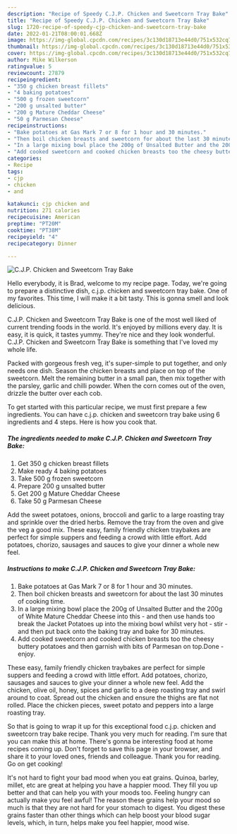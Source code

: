 ```yaml
---
description: "Recipe of Speedy C.J.P. Chicken and Sweetcorn Tray Bake"
title: "Recipe of Speedy C.J.P. Chicken and Sweetcorn Tray Bake"
slug: 1720-recipe-of-speedy-cjp-chicken-and-sweetcorn-tray-bake
date: 2022-01-21T08:00:01.668Z
image: https://img-global.cpcdn.com/recipes/3c130d18713e44d0/751x532cq70/cjp-chicken-and-sweetcorn-tray-bake-recipe-main-photo.jpg
thumbnail: https://img-global.cpcdn.com/recipes/3c130d18713e44d0/751x532cq70/cjp-chicken-and-sweetcorn-tray-bake-recipe-main-photo.jpg
cover: https://img-global.cpcdn.com/recipes/3c130d18713e44d0/751x532cq70/cjp-chicken-and-sweetcorn-tray-bake-recipe-main-photo.jpg
author: Mike Wilkerson
ratingvalue: 5
reviewcount: 27879
recipeingredient:
- "350 g chicken breast fillets"
- "4 baking potatoes"
- "500 g frozen sweetcorn"
- "200 g unsalted butter"
- "200 g Mature Cheddar Cheese"
- "50 g Parmesan Cheese"
recipeinstructions:
- "Bake potatoes at Gas Mark 7 or 8 for 1 hour and 30 minutes."
- "Then boil chicken breasts and sweetcorn for about the last 30 minutes of cooking time."
- "In a large mixing bowl place the 200g of Unsalted Butter and the 200g of White Mature Cheddar Cheese into this - and then use hands too break the Jacket Potatoes up into the mixing bowl whilst very hot - stir - and then put back onto the baking tray and bake for 30 minutes."
- "Add cooked sweetcorn and cooked chicken breasts too the cheesy buttery potatoes and then garnish with bits of Parmesan on top.Done - enjoy."
categories:
- Recipe
tags:
- cjp
- chicken
- and

katakunci: cjp chicken and 
nutrition: 271 calories
recipecuisine: American
preptime: "PT20M"
cooktime: "PT38M"
recipeyield: "4"
recipecategory: Dinner

---
```



![C.J.P. Chicken and Sweetcorn Tray Bake](https://img-global.cpcdn.com/recipes/3c130d18713e44d0/751x532cq70/cjp-chicken-and-sweetcorn-tray-bake-recipe-main-photo.jpg)

Hello everybody, it is Brad, welcome to my recipe page. Today, we're going to prepare a distinctive dish, c.j.p. chicken and sweetcorn tray bake. One of my favorites. This time, I will make it a bit tasty. This is gonna smell and look delicious.

C.J.P. Chicken and Sweetcorn Tray Bake is one of the most well liked of current trending foods in the world. It's enjoyed by millions every day. It is easy, it is quick, it tastes yummy. They're nice and they look wonderful. C.J.P. Chicken and Sweetcorn Tray Bake is something that I've loved my whole life.

Packed with gorgeous fresh veg, it&#39;s super-simple to put together, and only needs one dish. Season the chicken breasts and place on top of the sweetcorn. Melt the remaining butter in a small pan, then mix together with the parsley, garlic and chilli powder. When the corn comes out of the oven, drizzle the butter over each cob.


To get started with this particular recipe, we must first prepare a few ingredients. You can have c.j.p. chicken and sweetcorn tray bake using 6 ingredients and 4 steps. Here is how you cook that.

<!--inarticleads1-->

##### The ingredients needed to make C.J.P. Chicken and Sweetcorn Tray Bake:

1. Get 350 g chicken breast fillets
1. Make ready 4 baking potatoes
1. Take 500 g frozen sweetcorn
1. Prepare 200 g unsalted butter
1. Get 200 g Mature Cheddar Cheese
1. Take 50 g Parmesan Cheese


Add the sweet potatoes, onions, broccoli and garlic to a large roasting tray and sprinkle over the dried herbs. Remove the tray from the oven and give the veg a good mix. These easy, family friendly chicken traybakes are perfect for simple suppers and feeding a crowd with little effort. Add potatoes, chorizo, sausages and sauces to give your dinner a whole new feel. 

<!--inarticleads2-->

##### Instructions to make C.J.P. Chicken and Sweetcorn Tray Bake:

1. Bake potatoes at Gas Mark 7 or 8 for 1 hour and 30 minutes.
1. Then boil chicken breasts and sweetcorn for about the last 30 minutes of cooking time.
1. In a large mixing bowl place the 200g of Unsalted Butter and the 200g of White Mature Cheddar Cheese into this - and then use hands too break the Jacket Potatoes up into the mixing bowl whilst very hot - stir - and then put back onto the baking tray and bake for 30 minutes.
1. Add cooked sweetcorn and cooked chicken breasts too the cheesy buttery potatoes and then garnish with bits of Parmesan on top.Done - enjoy.


These easy, family friendly chicken traybakes are perfect for simple suppers and feeding a crowd with little effort. Add potatoes, chorizo, sausages and sauces to give your dinner a whole new feel. Add the chicken, olive oil, honey, spices and garlic to a deep roasting tray and swirl around to coat. Spread out the chicken and ensure the thighs are flat not rolled. Place the chicken pieces, sweet potato and peppers into a large roasting tray. 

So that is going to wrap it up for this exceptional food c.j.p. chicken and sweetcorn tray bake recipe. Thank you very much for reading. I'm sure that you can make this at home. There's gonna be interesting food at home recipes coming up. Don't forget to save this page in your browser, and share it to your loved ones, friends and colleague. Thank you for reading. Go on get cooking!

It's not hard to fight your bad mood when you eat grains. Quinoa, barley, millet, etc are great at helping you have a happier mood. They fill you up better and that can help you with your moods too. Feeling hungry can actually make you feel awful! The reason these grains help your mood so much is that they are not hard for your stomach to digest. You digest these grains faster than other things which can help boost your blood sugar levels, which, in turn, helps make you feel happier, mood wise.
